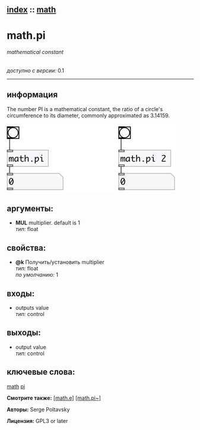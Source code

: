[index](index.html) :: [math](category_math.html)
---

# math.pi

###### mathematical constant

*доступно с версии:* 0.1

---


## информация
The number PI is a mathematical constant, the ratio of a circle&#39;s circumference to its diameter, commonly approximated as 3.14159.


[![example](../examples/img/math.pi.jpg)](../examples/pd/math.pi.pd)



## аргументы:

* **MUL**
multiplier. default is 1<br>
_тип:_ float<br>





## свойства:

* **@k** 
Получить/установить multiplier<br>
_тип:_ float<br>
_по умолчанию:_ 1<br>



## входы:

* outputs value<br>
_тип:_ control



## выходы:

* output value<br>
_тип:_ control



## ключевые слова:

[math](keywords/math.html)
[pi](keywords/pi.html)



**Смотрите также:**
[\[math.e\]](math.e.html)
[\[math.pi~\]](math.pi~.html)




**Авторы:** Serge Poltavsky




**Лицензия:** GPL3 or later





